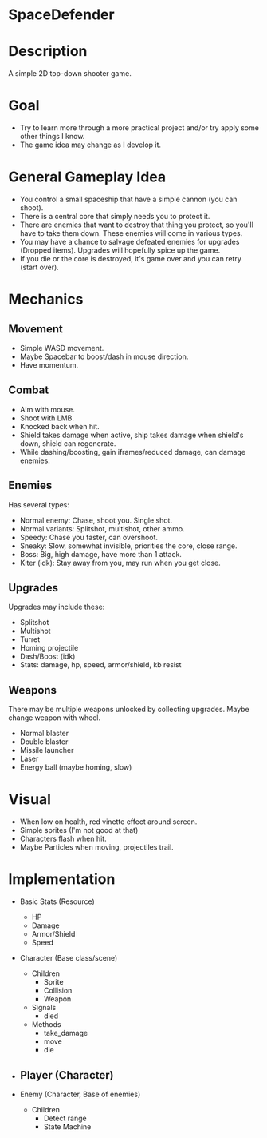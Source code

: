 # SpaceDefender

# Description 
A simple 2D top-down shooter game.

# Goal
- Try to learn more through a more practical project and/or try apply some other things I know.
- The game idea may change as I develop it.

# General Gameplay Idea
- You control a small spaceship that have a simple cannon (you can shoot).
- There is a central core that simply needs you to protect it.
- There are enemies that want to destroy that thing you protect, so you'll have to take them down.
These enemies will come in various types.
- You may have a chance to salvage defeated enemies for upgrades (Dropped items).
Upgrades will hopefully spice up the game.
- If you die or the core is destroyed, it's game over and you can retry (start over).

# Mechanics

## Movement
- Simple WASD movement.
- Maybe Spacebar to boost/dash in mouse direction.
- Have momentum.

## Combat
- Aim with mouse.
- Shoot with LMB.
- Knocked back when hit.
- Shield takes damage when active, ship takes damage when shield's down, shield can regenerate.
- While dashing/boosting, gain iframes/reduced damage, can damage enemies.

## Enemies
Has several types:
- Normal enemy: Chase, shoot you. Single shot.
- Normal variants: Splitshot, multishot, other ammo.
- Speedy: Chase you faster, can overshoot.
- Sneaky: Slow, somewhat invisible, priorities the core, close range.
- Boss: Big, high damage, have more than 1 attack.
- Kiter (idk): Stay away from you, may run when you get close.

## Upgrades
Upgrades may include these:
- Splitshot
- Multishot
- Turret
- Homing projectile
- Dash/Boost (idk)
- Stats: damage, hp, speed, armor/shield, kb resist

## Weapons
There may be multiple weapons unlocked by collecting upgrades.
Maybe change weapon with wheel.
- Normal blaster
- Double blaster
- Missile launcher
- Laser
- Energy ball (maybe homing, slow)

# Visual
- When low on health, red vinette effect around screen.
- Simple sprites (I'm not good at that)
- Characters flash when hit.
- Maybe Particles when moving, projectiles trail.

# Implementation
- Basic Stats (Resource)
	- HP
	- Damage
	- Armor/Shield
	- Speed

- Character (Base class/scene)
	- Children
		- Sprite
		- Collision
		- Weapon
	- Signals
		- died
	- Methods
		- take_damage
		- move
		- die

- Player (Character)
	- 

- Enemy (Character, Base of enemies)
	- Children
		- Detect range
		- State Machine
